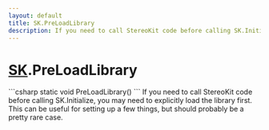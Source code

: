 ```yaml
---
layout: default
title: SK.PreLoadLibrary
description: If you need to call StereoKit code before calling SK.Initialize, you may need to explicitly load the library first. This can be useful for setting up a few things, but should probably be a pretty rare case.
---
```

# [SK]({{site.url}}/Pages/Reference/SK.html).PreLoadLibrary

<div class='signature' markdown='1'>
```csharp
static void PreLoadLibrary()
```
If you need to call StereoKit code before calling
SK.Initialize, you may need to explicitly load the library first.
This can be useful for setting up a few things, but should
probably be a pretty rare case.
</div>




